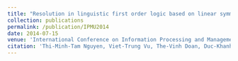 ```yaml
---
title: "Resolution in linguistic first order logic based on linear symmetrical hedge algebra"
collection: publications
permalink: /publication/IPMU2014
date: 2014-07-15
venue: 'International Conference on Information Processing and Management of Uncertainty (IPMU) in Knowledge-Based Systems'
citation: 'Thi-Minh-Tam Nguyen, Viet-Trung Vu, The-Vinh Doan, Duc-Khanh Tran. &quot;Resolution in linguistic first order logic based on linear symmetrical hedge algebra,&quot; In International Conference on Information Processing and Management of Uncertainty (IPMU) in Knowledge-Based Systems, pp. 345-354. Springer, Cham, 2014.'
---
```

